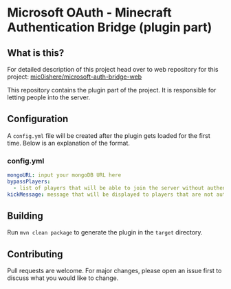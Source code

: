 # Microsoft OAuth - Minecraft Authentication Bridge (plugin part)

## What is this?

For detailed description of this project head over to web repository for this project: [mic0ishere/microsoft-auth-bridge-web](https://github.com/mic0ishere/microsoft-auth-bridge-web)

This repository contains the plugin part of the project. It is responsible for letting people into the server.

## Configuration

A `config.yml` file will be created after the plugin gets loaded for the first time. Below is an explanation of the format.

### config.yml

```yaml
mongoURL: input your mongoDB URL here
bypassPlayers:
  - list of players that will be able to join the server without authentication
kickMessage: message that will be displayed to players that are not authenticated
```

## Building

Run `mvn clean package` to generate the plugin in the `target` directory.

## Contributing

Pull requests are welcome. For major changes, please open an issue first to discuss what you would like to change.
